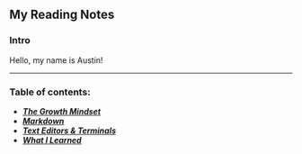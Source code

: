 ## My Reading Notes

### Intro

Hello, my name is Austin!

----

### Table of contents: 

* [***The Growth Mindset***](https://austinnich.github.io/reading-notes/growth-mindset)
* [***Markdown***](https://austinnich.github.io/reading-notes/markdown)
* [***Text Editors & Terminals***](https://austinnich.github.io/reading-notes/texteditors-terminals)
* [***What I Learned***](https://austinnich.github.io/reading-notes/whatilearned)

